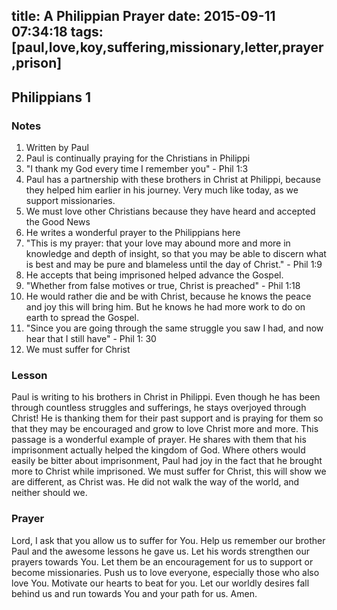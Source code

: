 title: A Philippian Prayer
date: 2015-09-11 07:34:18
tags: [paul,love,koy,suffering,missionary,letter,prayer,prison]
---

## Philippians 1

### Notes

1. Written by Paul
2. Paul is continually praying for the Christians in Philippi
3. "I thank my God every time I remember you" - Phil 1:3
4. Paul has a partnership with these brothers in Christ at Philippi, because they helped him earlier in his journey. Very much like today, as we support missionaries.
5. We must love other Christians because they have heard and accepted the Good News
6. He writes a wonderful prayer to the Philippians here
7. "This is my prayer: that your love may abound more and more in knowledge and depth of insight, so that you may be able to discern what is best  and may be pure and blameless until the day of Christ." - Phil 1:9
8. He accepts that being imprisoned helped advance the Gospel.
9. "Whether from false motives or true, Christ is preached" - Phil 1:18
10. He would rather die and be with Christ, because he knows the peace and joy this will bring him. But he knows he had more work to do on earth to spread the Gospel.
11. "Since you are going through the same struggle you saw I had, and now hear that I still have" - Phil 1: 30
12. We must suffer for Christ

### Lesson

Paul is writing to his brothers in Christ in Philippi. Even though he has been through countless struggles and sufferings, he stays overjoyed through Christ! He is thanking them for their past support and is praying for them so that they may be encouraged and grow to love Christ more and more. This passage is a wonderful example of prayer. He shares with them that his imprisonment actually helped the kingdom of God. Where others would easily be bitter about imprisonment, Paul had joy in the fact that he brought more to Christ while imprisoned. We must suffer for Christ, this will show we are different, as Christ was. He did not walk the way of the world, and neither should we.

### Prayer

Lord, I ask that you allow us to suffer for You. Help us remember our brother Paul and the awesome lessons he gave us. Let his words strengthen our prayers towards You. Let them be an encouragement for us to support or become missionaries. Push us to love everyone, especially those who also love You. Motivate our hearts to beat for you. Let our worldly desires fall behind us and run towards You and your path for us. Amen.
